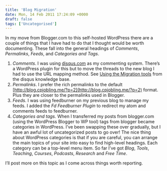 ```yaml
---
title: 'Blog Migration'
date: Mon, 14 Feb 2011 17:24:09 +0000
draft: false
tags: ['Uncategorised']
---
```


In my move from Blogger.com to this self-hosted WordPress there are a couple of things that I have had to do that I thought would be worth documenting. These fall into the general headings of _Comments_, _Permalinks_, _Feeds_, and _Categories and Tags_.

1.  _Comments_. I was using [disqus.com](http://disqus.com "Disqus blog commenting systems.") as my commenting system. There’s a WordPress plugin for this but to move the threads to the new blog I had to use the URL mapping method. See [Using the Migration tools](http://docs.disqus.com/help/39/ "Using the migration tools from the disqus knowledge base.") from the disqus knowledge base.
2.  _Permalinks_. I prefer the rich permalinks to the default [http://blog.cpjobling.me/?p=2](http://blog.cpjobling.me/?p=2) format. Plus they are closer to the permalinks used in Blogger.
3.  _Feeds_. I was using feedburner on my previous blog to manage my feeds. I added the _Fd Feedburner Plugin_ to redirect my atom and comments feeds to feedburner.
4.  _Categories and tags._ When I transferred my posts from blogger.com (using the WordPress Blogger to WP tool) tags from blogger became categories in WordPress. I’ve been swapping these over gradually, but I have an awful lot of uncategorized posts to go over! The nice thing about WordPress categories is that if you are careful, you can arrange the main topics of your site into easy to find high-level headings. Each category can be a top-level menu item. So far I’ve got _Blog_, _Tools_, _Teaching_, _Courses_, _Podcasts_, _Research_ and _Free Time_.

I’ll post more on this topic as I come across things worth reporting.